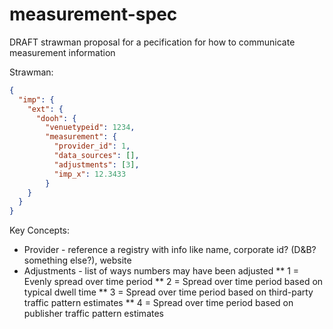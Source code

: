 # measurement-spec
DRAFT strawman proposal for a pecification for how to communicate measurement information

Strawman:

```json
{
  "imp": {
    "ext": {
      "dooh": {
        "venuetypeid": 1234,
        "measurement": {
          "provider_id": 1,
          "data_sources": [],
          "adjustments": [3],
          "imp_x": 12.3433
        }
    }
  }    
}
```

Key Concepts:

* Provider - reference a registry with info like name, corporate id? (D&B? something else?), website
* Adjustments - list of ways numbers may have been adjusted
** 1 = Evenly spread over time period
** 2 = Spread over time period based on typical dwell time
** 3 = Spread over time period based on third-party traffic pattern estimates
** 4 = Spread over time period based on publisher traffic pattern estimates
